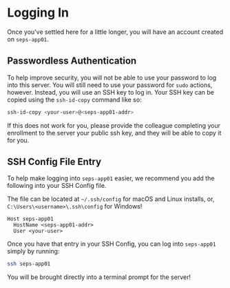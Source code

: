 # Logging In

Once you've settled here for a little longer, you will have an account created on `seps-app01`. 

## Passwordless Authentication

To help improve security, you will not be able to use your password to log into this server. You will still need to use
your password for `sudo` actions, however. Instead, you will use an SSH key to log in. Your SSH key can be copied using 
the `ssh-id-copy` command like so:
```Bash
ssh-id-copy <your-user>@<seps-app01-addr>
```

If this does not work for you, please provide the colleague completing your enrollment to the server your public ssh key, and they will be able to copy it for you.

## SSH Config File Entry

To help make logging into `seps-app01` easier, we recommend you add the following into your SSH Config file.

The file can be located at `~/.ssh/config` for macOS and Linux installs, or, `C:\Users\<username>\.ssh\config` for Windows! 

```
Host seps-app01
  HostName <seps-app01-addr>
  User <your-user>
```

Once you have that entry in your SSH Config, you can log into `seps-app01` simply by running:
```Bash
ssh seps-app01
```
You will be brought directly into a terminal prompt for the server!